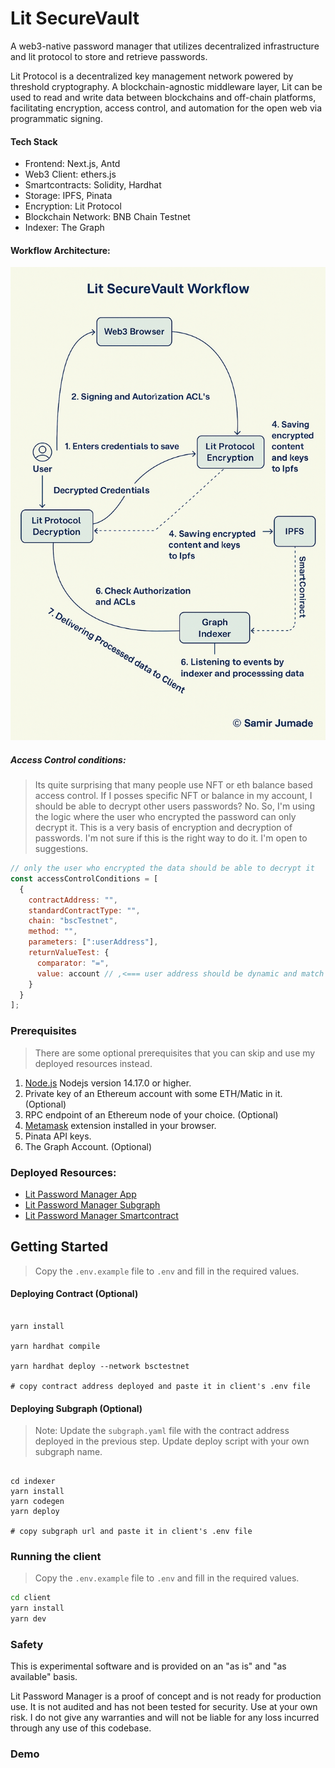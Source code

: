 # Lit SecureVault

A web3-native password manager that utilizes decentralized infrastructure and lit protocol to store and retrieve passwords.

Lit Protocol is a decentralized key management network powered by threshold cryptography. A blockchain-agnostic middleware layer, Lit can be used to read and write data between blockchains and off-chain platforms, facilitating encryption, access control, and automation for the open web via programmatic signing.

#### Tech Stack

- Frontend: Next.js, Antd
- Web3 Client: ethers.js
- Smartcontracts: Solidity, Hardhat
- Storage: IPFS, Pinata
- Encryption: Lit Protocol
- Blockchain Network: BNB Chain Testnet
- Indexer: The Graph

#### Workflow Architecture:

![Workflow Architecture](https://github.com/samiejumade/SecureVault/blob/main/resources/lit-pm-flow.png.png)

##### Access Control conditions:

> Its quite surprising that many people use NFT or eth balance based access control. If I posses specific NFT or balance in my account, I should be able to decrypt other users passwords? No. So, I'm using the logic where the user who encrypted the password can only decrypt it. This is a very basis of encryption and decryption of passwords. I'm not sure if this is the right way to do it. I'm open to suggestions.

```javascript
// only the user who encrypted the data should be able to decrypt it
const accessControlConditions = [
  {
    contractAddress: "",
    standardContractType: "",
    chain: "bscTestnet",
    method: "",
    parameters: [":userAddress"],
    returnValueTest: {
      comparator: "=",
      value: account // ,<=== user address should be dynamic and match the user address connected to the wallet
    }
  }
];
```

### Prerequisites
> There are some optional prerequisites that you can skip and use my deployed resources instead.

1. [Node.js](https://nodejs.org/en/download/) Nodejs version 14.17.0 or higher.
2. Private key of an Ethereum account with some ETH/Matic in it. (Optional)
3. RPC endpoint of an Ethereum node of your choice. (Optional)
4. [Metamask](https://metamask.io/) extension installed in your browser.
5. Pinata API keys.
6. The Graph Account. (Optional)

### Deployed Resources:

- [Lit Password Manager App](https://lit-password-manager.vercel.app/)
- [Lit Password Manager Subgraph]()
- [Lit Password Manager Smartcontract](https://testnet.bscscan.com/address/0x047B3cc70130F34387D00c923AA117cf22F989D2)

## Getting Started
> Copy the `.env.example` file to `.env` and fill in the required values.

#### Deploying Contract (Optional)

```

yarn install

yarn hardhat compile

yarn hardhat deploy --network bsctestnet

# copy contract address deployed and paste it in client's .env file

```

#### Deploying Subgraph (Optional)

> Note: Update the `subgraph.yaml` file with the contract address deployed in the previous step. Update deploy script with your own subgraph name.

```

cd indexer
yarn install
yarn codegen
yarn deploy

# copy subgraph url and paste it in client's .env file

```

### Running the client

> Copy the `.env.example` file to `.env` and fill in the required values.

```bash
cd client
yarn install
yarn dev
```

### Safety

This is experimental software and is provided on an "as is" and "as available" basis.

Lit Password Manager is a proof of concept and is not ready for production use. It is not audited and has not been tested for security. Use at your own risk.
I do not give any warranties and will not be liable for any loss incurred through any use of this codebase.

### Demo

